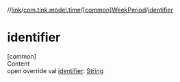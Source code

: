 //[link](../../index.md)/[com.tink.model.time](../index.md)/[[common]WeekPeriod](index.md)/[identifier](identifier.md)



# identifier  
[common]  
Content  
open override val [identifier](identifier.md): [String](https://kotlinlang.org/api/latest/jvm/stdlib/kotlin/-string/index.html)  



